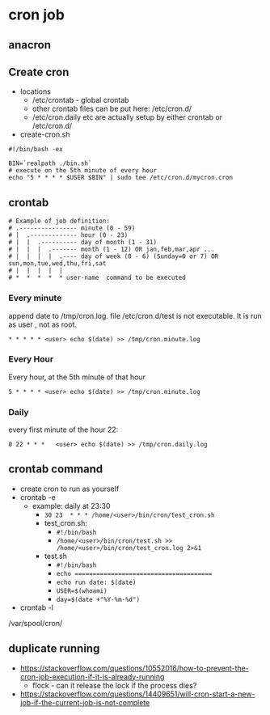 # cron job
## anacron

## Create cron
* locations
  * /etc/crontab - global crontab
  * other crontab files can be put here: /etc/cron.d/
  * /etc/cron.daily etc are actually setup by either crontab or /etc/cron.d/
* create-cron.sh
```
#!/bin/bash -ex

BIN=`realpath ./bin.sh`
# execute on the 5th minute of every hour
echo "5 * * * * $USER $BIN" | sudo tee /etc/cron.d/mycron.cron
```

## crontab
```
# Example of job definition:
# .---------------- minute (0 - 59)
# |  .------------- hour (0 - 23)
# |  |  .---------- day of month (1 - 31)
# |  |  |  .------- month (1 - 12) OR jan,feb,mar,apr ...
# |  |  |  |  .---- day of week (0 - 6) (Sunday=0 or 7) OR sun,mon,tue,wed,thu,fri,sat
# |  |  |  |  |
# *  *  *  *  * user-name  command to be executed

```
### Every minute
append date to /tmp/cron.log. file /etc/cron.d/test is not executable. It is run as user <user>, not as root.
```
* * * * * <user> echo $(date) >> /tmp/cron.minute.log
```
### Every Hour
Every hour, at the 5th minute of that hour
```
5 * * * * <user> echo $(date) >> /tmp/cron.minute.log
```
  
### Daily
every first minute of the hour 22:
```
0 22 * * *   <user> echo $(date) >> /tmp/cron.daily.log
```

## crontab command
* create cron to run as yourself
* crontab -e
  * example: daily at 23:30
    * ```30 23  * * * /home/<user>/bin/cron/test_cron.sh```
    * test_cron.sh: 
      * ```#!/bin/bash```
      * ```/home/<user>/bin/cron/test.sh >> /home/<user>/bin/cron/test_cron.log 2>&1``` 
    * test.sh
      * ```#!/bin/bash```
      * ```echo ======================================```
      * ```echo run date: $(date)```
      * ```USER=$(whoami)```
      * ```day=$(date +"%Y-%m-%d")```
* crontab -l

/var/spool/cron/<user>

## duplicate running
* https://stackoverflow.com/questions/10552016/how-to-prevent-the-cron-job-execution-if-it-is-already-running
  * flock - can it release the lock if the process dies?
* https://stackoverflow.com/questions/14409651/will-cron-start-a-new-job-if-the-current-job-is-not-complete
